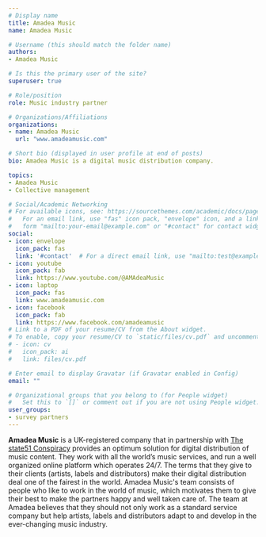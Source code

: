 ```yaml
---
# Display name
title: Amadea Music
name: Amadea Music

# Username (this should match the folder name)
authors:
- Amadea Music

# Is this the primary user of the site?
superuser: true

# Role/position
role: Music industry partner

# Organizations/Affiliations
organizations:
- name: Amadea Music
  url: "www.amadeamusic.com"  

# Short bio (displayed in user profile at end of posts)
bio: Amadea Music is a digital music distribution company.

topics:
- Amadea Music
- Collective management

# Social/Academic Networking
# For available icons, see: https://sourcethemes.com/academic/docs/page-builder/#icons
#   For an email link, use "fas" icon pack, "envelope" icon, and a link in the
#   form "mailto:your-email@example.com" or "#contact" for contact widget.
social:
- icon: envelope
  icon_pack: fas
  link: '#contact'  # For a direct email link, use "mailto:test@example.org".
- icon: youtube
  icon_pack: fab
  link: https://www.youtube.com/@AMAdeaMusic
- icon: laptop
  icon_pack: fas
  link: www.amadeamusic.com
- icon: facebook
  icon_pack: fab
  link: https://www.facebook.com/amadeamusic
# Link to a PDF of your resume/CV from the About widget.
# To enable, copy your resume/CV to `static/files/cv.pdf` and uncomment the lines below.
# - icon: cv
#   icon_pack: ai
#   link: files/cv.pdf

# Enter email to display Gravatar (if Gravatar enabled in Config)
email: ""

# Organizational groups that you belong to (for People widget)
#   Set this to `[]` or comment out if you are not using People widget.
user_groups:
- survey partners
---
```


**Amadea Music** is a UK-registered company that in partnership with [The state51 Conspiracy](https://thestate51conspiracy.com/) provides an optimum solution for digital distribution of music content. They work with all the world’s music services, and run a well organized online platform which operates 24/7. The terms that they give to their clients (artists, labels and distributors) make their digital distribution deal one of the fairest in the world. Amadea Music's team consists of people who like to work in the world of music, which motivates them to give their best to make the partners happy and well taken care of. The team at Amadea believes that they should not only work as a standard service company but help artists, labels and distributors adapt to and develop in the ever-changing music industry.